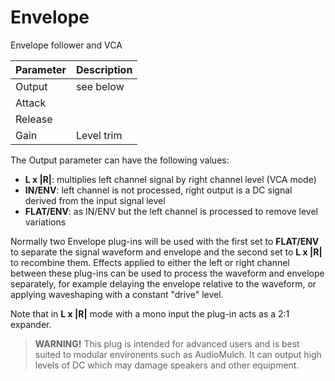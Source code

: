 # Envelope

Envelope follower and VCA

| Parameter | Description |
| --------- | ----------- |
| Output | see below |
| Attack | |
| Release | |
| Gain | Level trim |

The Output parameter can have the following values:

- **L x |R|**: multiplies left channel signal by right channel level (VCA mode)
- **IN/ENV**: left channel is not processed, right output is a DC signal derived from the input signal level
- **FLAT/ENV**: as IN/ENV but the left channel is processed to remove level variations

Normally two Envelope plug-ins will be used with the first set to **FLAT/ENV** to separate the signal waveform and envelope and the second set to **L x |R|** to recombine them. Effects applied to either the left or right channel between these plug-ins can be used to process the waveform and envelope separately, for example delaying the envelope relative to the waveform, or applying waveshaping with a constant "drive" level.

Note that in **L x |R|** mode with a mono input the plug-in acts as a 2:1 expander.

> **WARNING!** This plug is intended for advanced users and is best suited to modular environents such as AudioMulch. It can output high levels of DC which may damage speakers and other equipment.
